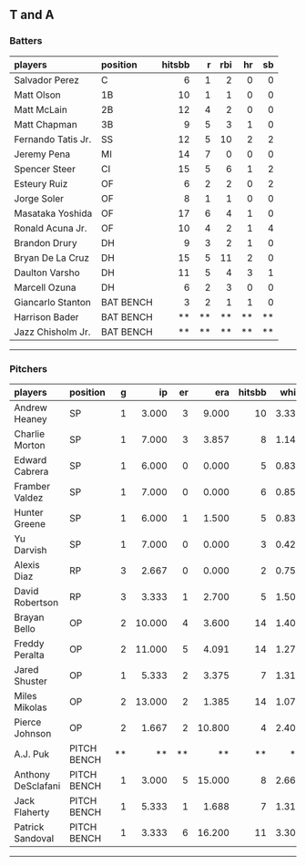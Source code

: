 ## T and A

### Batters

 
|players            |position  | hitsbb|  r| rbi| hr| sb| 
|:------------------|:---------|------:|--:|---:|--:|--:| 
|Salvador Perez     |C         |      6|  1|   2|  0|  0| 
|Matt Olson         |1B        |     10|  1|   1|  0|  0| 
|Matt McLain        |2B        |     12|  4|   2|  0|  0| 
|Matt Chapman       |3B        |      9|  5|   3|  1|  0| 
|Fernando Tatis Jr. |SS        |     12|  5|  10|  2|  2| 
|Jeremy Pena        |MI        |     14|  7|   0|  0|  0| 
|Spencer Steer      |CI        |     15|  5|   6|  1|  2| 
|Esteury Ruiz       |OF        |      6|  2|   2|  0|  2| 
|Jorge Soler        |OF        |      8|  1|   1|  0|  0| 
|Masataka Yoshida   |OF        |     17|  6|   4|  1|  0| 
|Ronald Acuna Jr.   |OF        |     10|  4|   2|  1|  4| 
|Brandon Drury      |DH        |      9|  3|   2|  1|  0| 
|Bryan De La Cruz   |DH        |     15|  5|  11|  2|  0| 
|Daulton Varsho     |DH        |     11|  5|   4|  3|  1| 
|Marcell Ozuna      |DH        |      6|  2|   3|  0|  0| 
|Giancarlo Stanton  |BAT BENCH |      3|  2|   1|  1|  0| 
|Harrison Bader     |BAT BENCH |     **| **|  **| **| **| 
|Jazz Chisholm Jr.  |BAT BENCH |     **| **|  **| **| **| 


* * *

### Pitchers

 
|players            |position    |  g|     ip| er|    era| hitsbb|  whip| so|  w| sv| 
|:------------------|:-----------|--:|------:|--:|------:|------:|-----:|--:|--:|--:| 
|Andrew Heaney      |SP          |  1|  3.000|  3|  9.000|     10| 3.333|  5|  0|  0| 
|Charlie Morton     |SP          |  1|  7.000|  3|  3.857|      8| 1.143|  9|  0|  0| 
|Edward Cabrera     |SP          |  1|  6.000|  0|  0.000|      5| 0.833| 10|  1|  0| 
|Framber Valdez     |SP          |  1|  7.000|  0|  0.000|      6| 0.857|  7|  1|  0| 
|Hunter Greene      |SP          |  1|  6.000|  1|  1.500|      5| 0.833|  8|  0|  0| 
|Yu Darvish         |SP          |  1|  7.000|  0|  0.000|      3| 0.429|  9|  1|  0| 
|Alexis Diaz        |RP          |  3|  2.667|  0|  0.000|      2| 0.750|  4|  0|  2| 
|David Robertson    |RP          |  3|  3.333|  1|  2.700|      5| 1.500|  6|  0|  2| 
|Brayan Bello       |OP          |  2| 10.000|  4|  3.600|     14| 1.400|  9|  0|  0| 
|Freddy Peralta     |OP          |  2| 11.000|  5|  4.091|     14| 1.273| 12|  0|  0| 
|Jared Shuster      |OP          |  1|  5.333|  2|  3.375|      7| 1.312|  1|  1|  0| 
|Miles Mikolas      |OP          |  2| 13.000|  2|  1.385|     14| 1.077| 12|  1|  0| 
|Pierce Johnson     |OP          |  2|  1.667|  2| 10.800|      4| 2.400|  3|  0|  0| 
|A.J. Puk           |PITCH BENCH | **|     **| **|     **|     **|    **| **| **| **| 
|Anthony DeSclafani |PITCH BENCH |  1|  3.000|  5| 15.000|      8| 2.667|  2|  0|  0| 
|Jack Flaherty      |PITCH BENCH |  1|  5.333|  1|  1.688|      7| 1.312|  6|  0|  0| 
|Patrick Sandoval   |PITCH BENCH |  1|  3.333|  6| 16.200|     11| 3.300|  4|  0|  0| 


* * *


